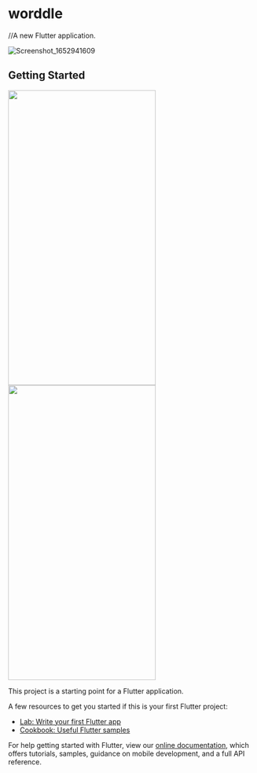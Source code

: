 # worddle

//A new Flutter application.

![Screenshot_1652941609](https://user-images.githubusercontent.com/60656624/169224844-d3df8cee-5d07-4ea5-b55a-223d53b0a5f2.png)


## Getting Started

<img src="https://user-images.githubusercontent.com/60656624/168982658-f54f87f5-bf7c-4809-8fc0-d6392b2c989d.png" width="300" height="600">
<img src="https://user-images.githubusercontent.com/60656624/168983193-69955745-3eaa-418b-8e83-a635eb02b341.png" width="300" height="600">

This project is a starting point for a Flutter application.

A few resources to get you started if this is your first Flutter project:

- [Lab: Write your first Flutter app](https://flutter.dev/docs/get-started/codelab)
- [Cookbook: Useful Flutter samples](https://flutter.dev/docs/cookbook)

For help getting started with Flutter, view our
[online documentation](https://flutter.dev/docs), which offers tutorials,
samples, guidance on mobile development, and a full API reference.
